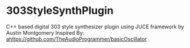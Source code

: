 # 303StyleSynthPlugin
C++ based digital 303 style synthesizer plugin using JUCE framework by Austin Montgomery
Inspired By: <ahttps://github.com/TheAudioProgrammer/basicOscillator></a>

